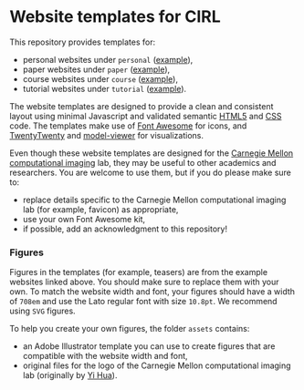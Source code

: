 # Website templates for CIRL

This repository provides templates for:
* personal websites under `personal` ([example](https://www.cs.cmu.edu/~igkioule/)),
* paper websites under `paper` ([example](https://imaging.cs.cmu.edu/volumetric_opaque_solids/)),
* course websites under `course` ([example](http://graphics.cs.cmu.edu/courses/15-463/)),
* tutorial websites under `tutorial` ([example](https://imaging.cs.cmu.edu/pbr_cvpr2023/)).

The website templates are designed to provide a clean and consistent layout using minimal Javascript and validated semantic [HTML5](https://validator.w3.org/) and [CSS](https://validator.w3.org/) code. The templates make use of [Font Awesome](https://fontawesome.com/) for icons, and [TwentyTwenty](https://github.com/zurb/twentytwenty) and [model-viewer](https://modelviewer.dev/) for visualizations.

Even though these website templates are designed for the [Carnegie Mellon computational imaging](https://imaging.cs.cmu.edu/) lab, they may be useful to other academics and researchers. You are welcome to use them, but if you do please make sure to:
* replace details specific to the Carnegie Mellon computational imaging lab (for example, favicon) as appropriate,
* use your own Font Awesome kit,
* if possible, add an acknowledgment to this repository!

### Figures

Figures in the templates (for example, teasers) are from the example websites linked above. You should make sure to replace them with your own. To match the website width and font, your figures should have a width of `708em` and use the Lato regular font with size `10.8pt`. We recommend using `SVG` figures.

To help you create your own figures, the folder `assets` contains:
* an Adobe Illustrator template you can use to create figures that are compatible with the website width and font, 
* original files for the logo of the Carnegie Mellon computational imaging lab (originally by [Yi Hua](https://hawaiii.github.io/)).